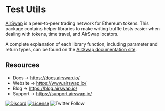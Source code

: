 # Test Utils

[AirSwap](https://www.airswap.io/) is a peer-to-peer trading network for Ethereum tokens. This package contains helper libraries to make writing truffle tests easier when dealing with tokens, time travel, and AirSwap locators.

A complete explanation of each library function, including parameter and return types, can be found on the [AirSwap documentation site](https://docs.airswap.io/helper-libraries/testing-token-balances).

## Resources

- Docs → https://docs.airswap.io/
- Website → https://www.airswap.io/
- Blog → https://blog.airswap.io/
- Support → https://support.airswap.io/

[![Discord](https://img.shields.io/discord/590643190281928738.svg)](https://discord.gg/ecQbV7H)
[![License](https://img.shields.io/badge/License-Apache%202.0-blue.svg)](https://opensource.org/licenses/Apache-2.0)
![Twitter Follow](https://img.shields.io/twitter/follow/airswap?style=social)
